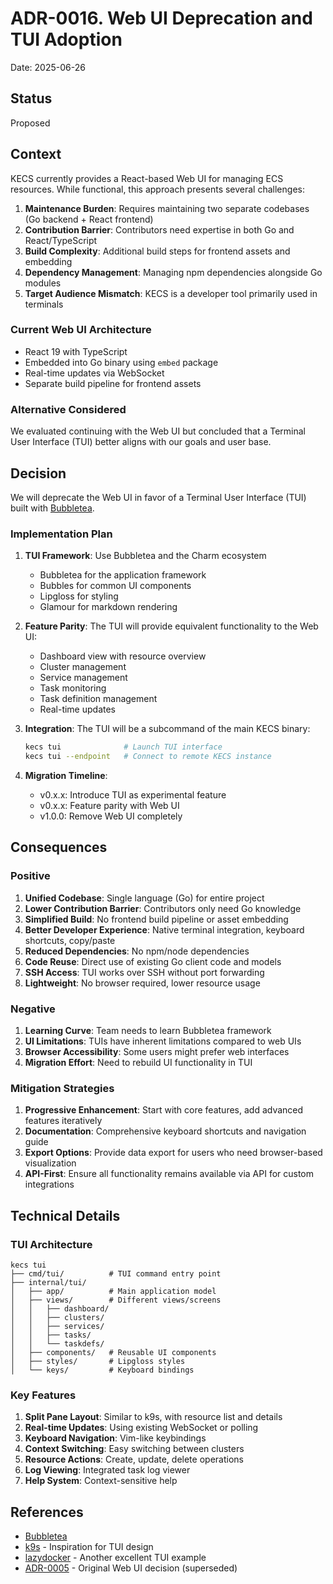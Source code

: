 # ADR-0016. Web UI Deprecation and TUI Adoption

Date: 2025-06-26

## Status

Proposed

## Context

KECS currently provides a React-based Web UI for managing ECS resources. While functional, this approach presents several challenges:

1. **Maintenance Burden**: Requires maintaining two separate codebases (Go backend + React frontend)
2. **Contribution Barrier**: Contributors need expertise in both Go and React/TypeScript
3. **Build Complexity**: Additional build steps for frontend assets and embedding
4. **Dependency Management**: Managing npm dependencies alongside Go modules
5. **Target Audience Mismatch**: KECS is a developer tool primarily used in terminals

### Current Web UI Architecture
- React 19 with TypeScript
- Embedded into Go binary using `embed` package
- Real-time updates via WebSocket
- Separate build pipeline for frontend assets

### Alternative Considered
We evaluated continuing with the Web UI but concluded that a Terminal User Interface (TUI) better aligns with our goals and user base.

## Decision

We will deprecate the Web UI in favor of a Terminal User Interface (TUI) built with [Bubbletea](https://github.com/charmbracelet/bubbletea).

### Implementation Plan

1. **TUI Framework**: Use Bubbletea and the Charm ecosystem
   - Bubbletea for the application framework
   - Bubbles for common UI components
   - Lipgloss for styling
   - Glamour for markdown rendering

2. **Feature Parity**: The TUI will provide equivalent functionality to the Web UI:
   - Dashboard view with resource overview
   - Cluster management
   - Service management
   - Task monitoring
   - Task definition management
   - Real-time updates

3. **Integration**: The TUI will be a subcommand of the main KECS binary:
   ```bash
   kecs tui              # Launch TUI interface
   kecs tui --endpoint   # Connect to remote KECS instance
   ```

4. **Migration Timeline**:
   - v0.x.x: Introduce TUI as experimental feature
   - v0.x.x: Feature parity with Web UI
   - v1.0.0: Remove Web UI completely

## Consequences

### Positive

1. **Unified Codebase**: Single language (Go) for entire project
2. **Lower Contribution Barrier**: Contributors only need Go knowledge
3. **Simplified Build**: No frontend build pipeline or asset embedding
4. **Better Developer Experience**: Native terminal integration, keyboard shortcuts, copy/paste
5. **Reduced Dependencies**: No npm/node dependencies
6. **Code Reuse**: Direct use of existing Go client code and models
7. **SSH Access**: TUI works over SSH without port forwarding
8. **Lightweight**: No browser required, lower resource usage

### Negative

1. **Learning Curve**: Team needs to learn Bubbletea framework
2. **UI Limitations**: TUIs have inherent limitations compared to web UIs
3. **Browser Accessibility**: Some users might prefer web interfaces
4. **Migration Effort**: Need to rebuild UI functionality in TUI

### Mitigation Strategies

1. **Progressive Enhancement**: Start with core features, add advanced features iteratively
2. **Documentation**: Comprehensive keyboard shortcuts and navigation guide
3. **Export Options**: Provide data export for users who need browser-based visualization
4. **API-First**: Ensure all functionality remains available via API for custom integrations

## Technical Details

### TUI Architecture

```
kecs tui
├── cmd/tui/          # TUI command entry point
├── internal/tui/
│   ├── app/          # Main application model
│   ├── views/        # Different views/screens
│   │   ├── dashboard/
│   │   ├── clusters/
│   │   ├── services/
│   │   ├── tasks/
│   │   └── taskdefs/
│   ├── components/   # Reusable UI components
│   ├── styles/       # Lipgloss styles
│   └── keys/         # Keyboard bindings
```

### Key Features

1. **Split Pane Layout**: Similar to k9s, with resource list and details
2. **Real-time Updates**: Using existing WebSocket or polling
3. **Keyboard Navigation**: Vim-like keybindings
4. **Context Switching**: Easy switching between clusters
5. **Resource Actions**: Create, update, delete operations
6. **Log Viewing**: Integrated task log viewer
7. **Help System**: Context-sensitive help

## References

- [Bubbletea](https://github.com/charmbracelet/bubbletea)
- [k9s](https://k9scli.io/) - Inspiration for TUI design
- [lazydocker](https://github.com/jesseduffield/lazydocker) - Another excellent TUI example
- [ADR-0005](./0005-web-ui.md) - Original Web UI decision (superseded)